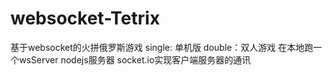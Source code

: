 # websocket-Tetrix
基于websocket的火拼俄罗斯游戏
single: 单机版
double：双人游戏
在本地跑一个wsServer nodejs服务器 socket.io实现客户端服务器的通讯